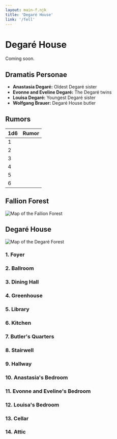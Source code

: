 ```yaml
---
layout: main-f.njk
title: 'Degaré House'
link: '/fell'
---
```


# Degaré House

Coming soon.

## Dramatis Personae

- **Anastasia Degaré:** Oldest Degaré sister
- **Evonne and Eveline Degaré:** The Degaré twins
- **Louisa Degaré:** Youngest Degaré sister
- **Wolfgang Brauer:** Degaré House butler

## Rumors

1d6|Rumor
:--|---
1|
2|
3|
4|
5|
6|

## Fallion Forest

![Map of the Fallion Forest](/images/fallion-forest-map.jpg)

## Degaré House

![Map of the Degaré Forest](/images/degare-house-map.jpg)

### 1. Foyer

### 2. Ballroom

### 3. Dining Hall

### 4. Greenhouse

### 5. Library

### 6. Kitchen

### 7. Butler's Quarters

### 8. Stairwell

### 9. Hallway

### 10. Anastasia's Bedroom

### 11. Evonne and Eveline's Bedroom

### 12. Louisa's Bedroom

### 13. Cellar

### 14. Attic
